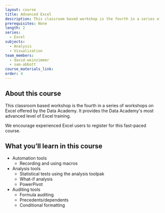 ```yaml
---
layout: course
title: Advanced Excel
description: This classroom based workshop is the fourth in a series of workshops on Excel offered by the Data Academy. It provides the Data Academy’s most advanced level of Excel training.
prerequisites: None
length: 2
series:
  - Excel
subjects:
  - Analysis
  - Visualization
team_members:
  - david-weinzimmer
  - sam-abbott
course_materials_link:
order: 4
---
```



## About this course

This classroom based workshop is the fourth in a series of workshops on Excel offered by the Data Academy. It provides the Data Academy's most advanced level of Excel training.

We encourage experienced Excel users to register for this fast-paced course.

## What you’ll learn in this course

* Automation tools
  * Recording and using macros
* Analysis tools
  * Statistical tests using the analysis toolpak
  * What-if analysis
  * PowerPivot
* Auditing tools
  * Formula auditing
  * Precedents/dependents
  * Conditional formatting